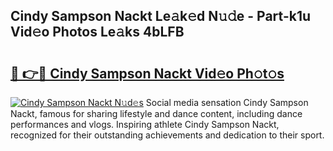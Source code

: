 ## Cindy Sampson Nackt Le𝚊k𝚎d N𝚞𝚍e - Part-k1u Vid𝚎o Photos Le𝚊ks 4bLFB

# <h2><a href="http://fbanij.evod.top/?m=Cindy+Sampson+Nackt">🔗 👉🔴 Cindy Sampson Nackt Vid𝚎o Ph𝚘t𝚘s</a></h2>

[![Cindy Sampson Nackt N𝚞d𝚎s](https://i.imgur.com/8V9OHl7.gif)](http://fbanij.evod.top/?m=Cindy+Sampson+Nackt)
Social media sensation Cindy Sampson Nackt, famous for sharing lifestyle and dance content, including dance performances and vlogs. Inspiring athlete Cindy Sampson Nackt, recognized for their outstanding achievements and dedication to their sport. 
